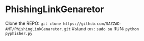 # PhishingLinkGenaretor

Clone the REPO: `git clone https://github.com/SAZZAD-AMT/PhishingLinkGenaretor.git`
#stand on : `sudo su`
RUN: `python pyphisher.py`

